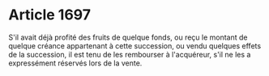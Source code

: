 # Article 1697

S'il avait déjà profité des fruits de quelque fonds, ou reçu le montant de quelque créance appartenant à cette succession, ou vendu quelques effets de la succession, il est tenu de les rembourser à l'acquéreur, s'il ne les a expressément réservés lors de la vente.
